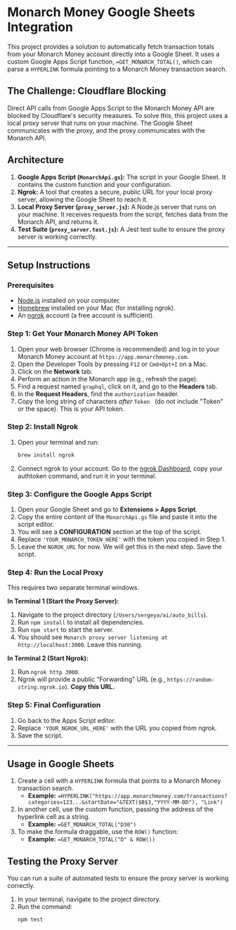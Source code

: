 # Monarch Money Google Sheets Integration

This project provides a solution to automatically fetch transaction totals from your Monarch Money account directly into a Google Sheet. It uses a custom Google Apps Script function, `=GET_MONARCH_TOTAL()`, which can parse a `HYPERLINK` formula pointing to a Monarch Money transaction search.

## The Challenge: Cloudflare Blocking

Direct API calls from Google Apps Script to the Monarch Money API are blocked by Cloudflare's security measures. To solve this, this project uses a local proxy server that runs on your machine. The Google Sheet communicates with the proxy, and the proxy communicates with the Monarch API.

## Architecture

1.  **Google Apps Script (`MonarchApi.gs`):** The script in your Google Sheet. It contains the custom function and your configuration.
2.  **Ngrok:** A tool that creates a secure, public URL for your local proxy server, allowing the Google Sheet to reach it.
3.  **Local Proxy Server (`proxy_server.js`):** A Node.js server that runs on your machine. It receives requests from the script, fetches data from the Monarch API, and returns it.
4.  **Test Suite (`proxy_server.test.js`):** A Jest test suite to ensure the proxy server is working correctly.

---

## Setup Instructions

### Prerequisites

*   [Node.js](https://nodejs.org/) installed on your computer.
*   [Homebrew](https://brew.sh/) installed on your Mac (for installing ngrok).
*   An [ngrok](https://ngrok.com/) account (a free account is sufficient).

### Step 1: Get Your Monarch Money API Token

1.  Open your web browser (Chrome is recommended) and log in to your Monarch Money account at `https://app.monarchmoney.com`.
2.  Open the Developer Tools by pressing `F12` or `Cmd+Opt+I` on a Mac.
3.  Click on the **Network** tab.
4.  Perform an action in the Monarch app (e.g., refresh the page).
5.  Find a request named `graphql`, click on it, and go to the **Headers** tab.
6.  In the **Request Headers**, find the `authorization` header.
7.  Copy the long string of characters *after* `Token ` (do not include "Token" or the space). This is your API token.

### Step 2: Install Ngrok

1.  Open your terminal and run:
    ```bash
    brew install ngrok
    ```
2.  Connect ngrok to your account. Go to the [ngrok Dashboard](https://dashboard.ngrok.com/get-started/your-authtoken), copy your authtoken command, and run it in your terminal.

### Step 3: Configure the Google Apps Script

1.  Open your Google Sheet and go to **Extensions > Apps Script**.
2.  Copy the entire content of the `MonarchApi.gs` file and paste it into the script editor.
3.  You will see a **CONFIGURATION** section at the top of the script.
4.  Replace `'YOUR_MONARCH_TOKEN_HERE'` with the token you copied in Step 1.
5.  Leave the `NGROK_URL` for now. We will get this in the next step. Save the script.

### Step 4: Run the Local Proxy

This requires two separate terminal windows.

**In Terminal 1 (Start the Proxy Server):**

1.  Navigate to the project directory (`/Users/sergeya/ai/auto_bills`).
2.  Run `npm install` to install all dependencies.
3.  Run `npm start` to start the server.
4.  You should see `Monarch proxy server listening at http://localhost:3000`. Leave this running.

**In Terminal 2 (Start Ngrok):**

1.  Run `ngrok http 3000`.
2.  Ngrok will provide a public "Forwarding" URL (e.g., `https://random-string.ngrok.io`). **Copy this URL.**

### Step 5: Final Configuration

1.  Go back to the Apps Script editor.
2.  Replace `'YOUR_NGROK_URL_HERE'` with the URL you copied from ngrok.
3.  Save the script.

---

## Usage in Google Sheets

1.  Create a cell with a `HYPERLINK` formula that points to a Monarch Money transaction search.
    *   **Example:** `=HYPERLINK("https://app.monarchmoney.com/transactions?categories=123...&startDate="&TEXT($B$3,"YYYY-MM-DD"), "Link")`
2.  In another cell, use the custom function, passing the address of the hyperlink cell as a string.
    *   **Example:** `=GET_MONARCH_TOTAL("D30")`
3.  To make the formula draggable, use the `ROW()` function:
    *   **Example:** `=GET_MONARCH_TOTAL("D" & ROW())`

## Testing the Proxy Server

You can run a suite of automated tests to ensure the proxy server is working correctly.

1.  In your terminal, navigate to the project directory.
2.  Run the command:
    ```bash
    npm test